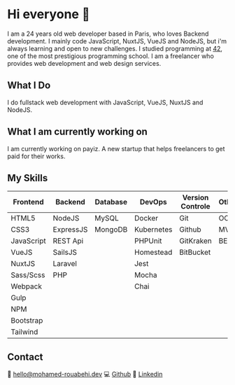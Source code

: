 # Hi everyone 👋

I am a 24 years old web developer based in Paris, who loves Backend development. I mainly code JavaScript, NuxtJS, VueJS and NodeJS, but i'm always learning and open to new challenges. I studied programming at [42](https://www.42.fr/), one of the most prestigious programming school. I am a freelancer who provides web development and web design services.

## What I Do
I do fullstack web development with JavaScript, VueJS, NuxtJS and NodeJS.

<!--
## What I am currently learning
📚Currently, I'm practicing my Laravel and Vue.js skills and I am learning PHPUnit and TDD.
-->

## What I am currently working on
I am currently working on payiz. A new startup that helps freelancers to get paid for their works.

## My Skills

| Frontend   | Backend   | Database | DevOps      | Version Controle | Other | Mobile |
| ---------- | --------  | -------- | ----------- | ---------------- | ----- | ------ |
| HTML5      | NodeJS    | MySQL    | Docker      | Git              | OOP   | Ionic  |
| CSS3       | ExpressJS | MongoDB  | Kubernetes  | Github           | MVC   |        |
| JavaScript | REST Api  |          | PHPUnit     | GitKraken        | BEM   |        |
| VueJS      | SailsJS   |          | Homestead   | BitBucket        |       |        |
| NuxtJS     | Laravel   |          | Jest        |                  |       |        |
| Sass/Scss  | PHP       |          | Mocha       |                  |       |        |
| Webpack    |           |          | Chai        |                  |       |        |
| Gulp       |           |          |             |                  |       |        |
| NPM        |           |          |             |                  |       |        |
| Bootstrap  |           |          |             |                  |       |        |
| Tailwind   |           |          |             |                  |       |        |

## Contact
📩 <hello@mohamed-rouabehi.dev>
💻 [Github](https://github.com/mrouabeh)
💼 [Linkedin](https://www.linkedin.com/in/mrouabeh/)




<!--
**mrouabeh/mrouabeh** is a ✨ _special_ ✨ repository because its `README.md` (this file) appears on your GitHub profile.

Here are some ideas to get you started:

- 🔭 I’m currently working on ...
- 🌱 I’m currently learning ...
- 👯 I’m looking to collaborate on ...
- 🤔 I’m looking for help with ...
- 💬 Ask me about ...
- 📫 How to reach me: ...
- 😄 Pronouns: ...
- ⚡ Fun fact: ...
-->

<!-- | Frontend   | Backend  | Database | DevOps      | Version Controle | Other |
| ---------- | -------- | -------- | ----------- | ---------------- | ----- |
| HTML5      | PHP7     | MySQL    | Docker      | Git              | TDD   |
| CSS3       | Laravel  |          | Kubernetes  | Github           | CI/CD |
| JavaScript | REST Api |          | Jest        | Gitlab           | BEM   |
| jQuery     |          |          | PHPUnit     | Gitkraken        | MVC   |
| Vue.js     |          |          | Homestead   |                  | OOP   |
| Sass/Scss  |          |          |             |                  |       |
| Webpack    |          |          |             |                  |       |
| Gulp       |          |          |             |                  |       |
| npm        |          |          |             |                  |       |
| Bootstrap  |          |          |             |                  |       | -->
